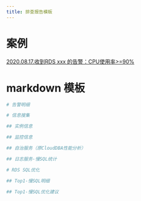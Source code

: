 ```yaml
---
title: 排查报告模板
---
```


# 案例

[2020.08.17.收到RDS xxx 的告警：CPU使用率>=90%](/database/mysql/dba_mysql/08-MySQL管理规范/demo/排查报告demo.html)

# markdown 模板

```bash
# 告警明细

# 信息搜集

## 实例信息

## 监控信息

## 自治服务（原CloudDBA性能分析）

## 日志服务-慢SQL统计

# RDS SQL优化

## Top1-慢SQL明细

## Top1-慢SQL优化建议
```
